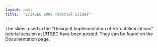 ```yaml
---
layout: post
title:  "I/ITSEC 2008 Tutorial Slides"
---
```

 The slides used in the "Design & Implementation of Virtual Simulations" tutorial session at I/ITSEC have been posted. They can be found on the Documentation page.

